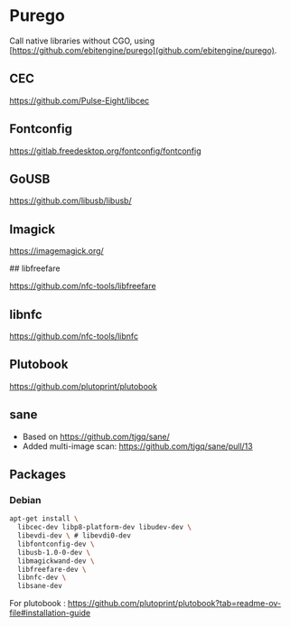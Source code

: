 # Purego

Call native libraries without CGO, using [https://github.com/ebitengine/purego](github.com/ebitengine/purego).

## CEC

https://github.com/Pulse-Eight/libcec

## Fontconfig

https://gitlab.freedesktop.org/fontconfig/fontconfig

## GoUSB

https://github.com/libusb/libusb/

## Imagick

https://imagemagick.org/

## libfreefare

https://github.com/nfc-tools/libfreefare

## libnfc

https://github.com/nfc-tools/libnfc

## Plutobook

https://github.com/plutoprint/plutobook

## sane

- Based on https://github.com/tjgq/sane/
- Added multi-image scan: https://github.com/tjgq/sane/pull/13

## Packages

### Debian

```sh
apt-get install \
  libcec-dev libp8-platform-dev libudev-dev \
  libevdi-dev \ # libevdi0-dev
  libfontconfig-dev \
  libusb-1.0-0-dev \
  libmagickwand-dev \
  libfreefare-dev \
  libnfc-dev \
  libsane-dev
```

For plutobook : https://github.com/plutoprint/plutobook?tab=readme-ov-file#installation-guide
